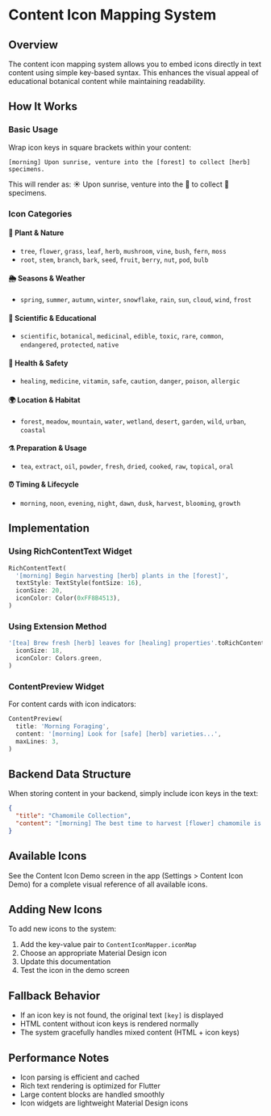 # Content Icon Mapping System

## Overview
The content icon mapping system allows you to embed icons directly in text content using simple key-based syntax. This enhances the visual appeal of educational botanical content while maintaining readability.

## How It Works

### Basic Usage
Wrap icon keys in square brackets within your content:

```
[morning] Upon sunrise, venture into the [forest] to collect [herb] specimens.
```

This will render as: ☀️ Upon sunrise, venture into the 🌲 to collect 🌿 specimens.

### Icon Categories

#### 🌿 Plant & Nature
- `tree`, `flower`, `grass`, `leaf`, `herb`, `mushroom`, `vine`, `bush`, `fern`, `moss`
- `root`, `stem`, `branch`, `bark`, `seed`, `fruit`, `berry`, `nut`, `pod`, `bulb`

#### 🌦️ Seasons & Weather  
- `spring`, `summer`, `autumn`, `winter`, `snowflake`, `rain`, `sun`, `cloud`, `wind`, `frost`

#### 🔬 Scientific & Educational
- `scientific`, `botanical`, `medicinal`, `edible`, `toxic`, `rare`, `common`, `endangered`, `protected`, `native`

#### 🏥 Health & Safety
- `healing`, `medicine`, `vitamin`, `safe`, `caution`, `danger`, `poison`, `allergic`

#### 🌍 Location & Habitat
- `forest`, `meadow`, `mountain`, `water`, `wetland`, `desert`, `garden`, `wild`, `urban`, `coastal`

#### ⚗️ Preparation & Usage
- `tea`, `extract`, `oil`, `powder`, `fresh`, `dried`, `cooked`, `raw`, `topical`, `oral`

#### ⏰ Timing & Lifecycle
- `morning`, `noon`, `evening`, `night`, `dawn`, `dusk`, `harvest`, `blooming`, `growth`

## Implementation

### Using RichContentText Widget
```dart
RichContentText(
  '[morning] Begin harvesting [herb] plants in the [forest]',
  textStyle: TextStyle(fontSize: 16),
  iconSize: 20,
  iconColor: Color(0xFF8B4513),
)
```

### Using Extension Method
```dart
'[tea] Brew fresh [herb] leaves for [healing] properties'.toRichContent(
  iconSize: 18,
  iconColor: Colors.green,
)
```

### ContentPreview Widget
For content cards with icon indicators:
```dart
ContentPreview(
  title: 'Morning Foraging',
  content: '[morning] Look for [safe] [herb] varieties...',
  maxLines: 3,
)
```

## Backend Data Structure

When storing content in your backend, simply include icon keys in the text:

```json
{
  "title": "Chamomile Collection",
  "content": "[morning] The best time to harvest [flower] chamomile is early [morning] when the [dew] is still present. Look for [white] flowers in [meadow] areas. This [herb] is [safe] for [tea] preparation and has [healing] properties for [digestive] issues."
}
```

## Available Icons

See the Content Icon Demo screen in the app (Settings > Content Icon Demo) for a complete visual reference of all available icons.

## Adding New Icons

To add new icons to the system:

1. Add the key-value pair to `ContentIconMapper.iconMap`
2. Choose an appropriate Material Design icon
3. Update this documentation
4. Test the icon in the demo screen

## Fallback Behavior

- If an icon key is not found, the original text `[key]` is displayed
- HTML content without icon keys is rendered normally
- The system gracefully handles mixed content (HTML + icon keys)

## Performance Notes

- Icon parsing is efficient and cached
- Rich text rendering is optimized for Flutter
- Large content blocks are handled smoothly
- Icon widgets are lightweight Material Design icons
